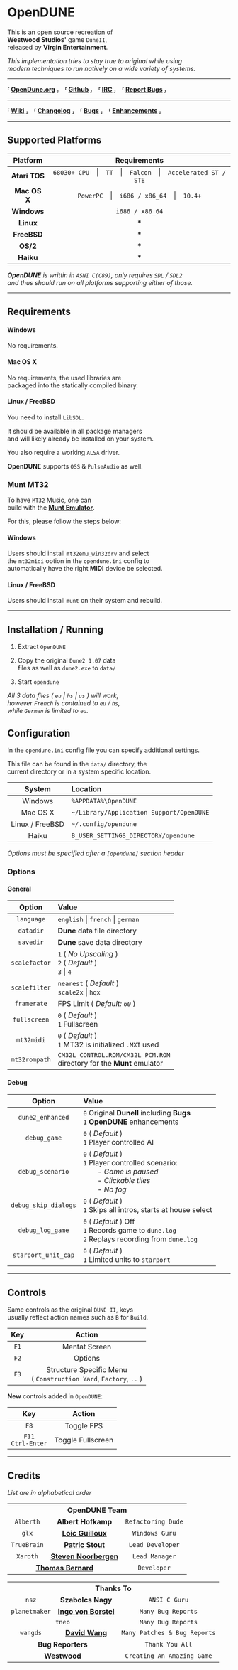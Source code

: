 
[OpenDune.org]: https://www.opendune.org/
[Github]: https://github.com/OpenDUNE/OpenDUNE
[IRC]: irc://irc.oftc.net/OpenDUNE
[Report Bugs]: https://github.com/OpenDUNE/OpenDUNE/issues

[Wiki]: https://github.com/OpenDUNE/OpenDUNE/wiki
[Changelog]: changelog.txt
[Bugs]: docs/Bugs.md
[Enhancements]: enhancements.txt


[Munt Emulator]: http://munt.sourceforge.net/


# OpenDUNE

This is an open source recreation of <br>
**Westwood Studios'** game `DuneII`, <br>
released by **Virgin Entertainment**.

*This implementation tries to stay true to original while using* <br>
*modern techniques to run natively on a wide variety of systems.*

---

**⸢ [OpenDune.org] ⸥ ⸢ [Github] ⸥ ⸢ [IRC] ⸥ ⸢ [Report Bugs] ⸥**

---

**⸢ [Wiki] ⸥ ⸢ [Changelog] ⸥ ⸢ [Bugs] ⸥ ⸢ [Enhancements] ⸥**

---

## Supported Platforms

| Platform | Requirements |
|:--------:|:------------:|
| <b>Atari TOS</b> | `68030+ CPU` \| `TT` \| `Falcon` \| `Accelerated ST / STE` |
| <b>Mac OS X</b> | `PowerPC` \| `i686 / x86_64` \| `10.4+` |
| <b>Windows</b> | `i686 / x86_64` |
| <b>Linux</b> | **\*** |
| <b>FreeBSD</b> | **\*** |
| <b>OS/2</b> | **\*** |
| <b>Haiku</b> | **\*** |

***OpenDUNE*** *is writtin in `ASNI C(C89)`, only requires `SDL` / `SDL2`* <br>
*and thus should run on all platforms supporting either of those.*

---

## Requirements

#### Windows

No requirements.

#### Mac OS X

No requirements, the used libraries are <br>
packaged into the statically compiled binary.

#### Linux / FreeBSD

You need to install `LibSDL`.

It should be available in all package managers <br>
and will likely already be installed on your system.

You also require a working `ALSA` driver.

**OpenDUNE** supports `OSS` & `PulseAudio` as well.

### Munt MT32

To have `MT32` Music, one can <br>
build with the **[Munt Emulator]**.

For this, please follow the steps below:

#### Windows

Users should install `mt32emu_win32drv` and select <br>
the `mt32midi` option in the `opendune.ini` config to <br>
automatically have the right **MIDI** device be selected.

#### Linux / FreeBSD

Users should install `munt` on their system and rebuild.

---

## Installation / Running

1. Extract `OpenDUNE`

2. Copy the original `Dune2 1.07` data <br>
   files as well as `dune2.exe` to `data/`

3. Start `opendune`

*All 3 data files ( `eu` | `hs` | `us` ) will work,* <br>
*however `French` is contained to `eu` / `hs`,* <br>
*while `German` is limited to `eu`.*

## Configuration

In the `opendune.ini` config file you can specify additional settings.

This file can be found in the `data/` directory, the <br>
current directory or in a system specific location.

| System | Location |
|:------:|:---------|
| Windows | `%APPDATA%\OpenDUNE` |
| Mac OS X | `~/Library/Application Support/OpenDUNE` |
| Linux / FreeBSD | `~/.config/opendune` |
| Haiku | `B_USER_SETTINGS_DIRECTORY/opendune` |

*Options must be specified after a `[opendune]` section header*

### Options

#### General

| Option | Value |
|:------:|:------|
| `language` | `english` \| `french` \| `german` |
| `datadir` | **Dune** data file directory |
| `savedir` | **Dune** save data directory |
| `scalefactor` | `1` ( *No Upscaling* ) <br> `2` ( *Default* ) <br> `3` \| `4` |
| `scalefilter` | `nearest` ( *Default* )  <br> `scale2x` \| `hqx`
| `framerate` | FPS Limit ( *Default: `60`* ) |
| `fullscreen` | `0` ( *Default* ) <br> `1` Fullscreen |
| `mt32midi` | `0` ( *Default* ) <br> `1` MT32 is initialized `.MXI` used |
| `mt32rompath` | `CM32L_CONTROL.ROM/CM32L_PCM.ROM` <br> directory for the **Munt** emulator |

#### Debug

| Option | Value |
|:------:|:------|
| `dune2_enhanced` | `0` Original **DuneII** including **Bugs** <br> `1` **OpenDUNE** enhancements |
| `debug_game` | `0` ( *Default* ) <br> `1` Player controlled AI |
| `debug_scenario` | `0` ( *Default* ) <br> `1` Player controlled scenario: <br>   - *Game is paused* <br>   - *Clickable tiles* <br>   - *No fog* |
| `debug_skip_dialogs` | `0` ( *Default* ) <br> `1` Skips all intros, starts at house select |
| `debug_log_game` | `0` ( *Default* ) Off <br> `1` Records game to `dune.log` <br> `2` Replays recording from `dune.log` |
| `starport_unit_cap` | `0` ( *Default* ) <br> `1` Limited units to `starport` |

---

## Controls

Same controls as the original `DUNE II`, keys <br>
usually reflect action names such as `B` for `Build`.

|  Key | Action |
|:----:|:------:|
| `F1` | Mentat Screen |
| `F2` | Options |
| `F3` | Structure Specific Menu <br> ( `Construction Yard`, `Factory`, `..` )

**New** controls added in `OpenDUNE`:

|  Key | Action |
|:----:|:------:|
| `F8` | Toggle FPS |
| `F11` <br> `Ctrl-Enter` | Toggle Fullscreen |

---

## Credits
*List are in alphabetical order*

<table>
    <tr><th colspan = '3' >OpenDUNE Team</th></tr>
    <tr>
        <td align = 'center' ><code>Alberth</code></td>
        <td align = 'center' ><b>Albert Hofkamp</b></td>
        <td align = 'center' ><code>Refactoring Dude</code></td>
    </tr>
    <tr>
        <td align = 'center' ><code>glx</code></td>
        <td align = 'center' ><a href = 'https://github.com/glx22' ><b>Loic Guilloux</b></a></td>
        <td align = 'center' ><code>Windows Guru</code></td>
    </tr>
    <tr>
        <td align = 'center' ><code>TrueBrain</code></td>
        <td align = 'center' ><a href = 'https://github.com/TrueBrain' ><b>Patric Stout</b></a></td>
        <td align = 'center' ><code>Lead Developer</code></td>
    </tr>
    <tr>
        <td align = 'center' ><code>Xaroth</code></td>
        <td align = 'center' ><a href = 'https://github.com/Xaroth' ><b>Steven Noorbergen</b></a></td>
        <td align = 'center' ><code>Lead Manager</code></td>
    </tr>
    <tr>
        <td align = 'center' colspan = '2' ><a href = 'https://github.com/miniupnp' ><b>Thomas Bernard</b></a></td>
        <td align = 'center' ><code>Developer</code></td>
    </tr>
</table>

<table>
    <tr><th colspan = '3' >Thanks To</th></tr>
    <tr>
        <td align = 'center' ><code>nsz</code></td>
        <td align = 'center' ><b>Szabolcs Nagy</b></td>
        <td align = 'center' ><code>ANSI C Guru</code></td>
    </tr>
    <tr>
        <td align = 'center' ><code>planetmaker</code></td>
        <td align = 'center' ><a href = 'https://github.com/planetmaker' ><b>Ingo von Borstel</b></a></td>
        <td align = 'center' ><code>Many Bug Reports</code></td>
    </tr>
    <tr>
        <td align = 'center' colspan = '2' ><code>tneo</code></td>
        <td align = 'center' ><code>Many Bug Reports</code></td>
    </tr>
    <tr>
        <td align = 'center' ><code>wangds</code></td>
        <td align = 'center' ><a href = 'https://github.com/wangds' ><b>David Wang</b></a></td>
        <td align = 'center' ><code>Many Patches & Bug Reports</code></td>
    </tr>
    <tr>
        <td align = 'center' colspan = '2' ><b>Bug Reporters</b></td>
        <td align = 'center' ><code>Thank You All</code></td>
    </tr>
    <tr>
        <td align = 'center' colspan = '2' ><b>Westwood</b></td>
        <td align = 'center' ><code>Creating An Amazing Game</code></td>
    </tr>
</table>
